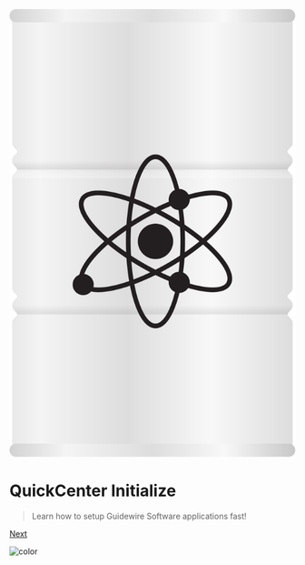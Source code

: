 ![logo](_assets/fuel-barrel.svg ":size=150")

# QuickCenter Initialize

> Learn how to setup Guidewire Software applications fast!


[Next](#overview)

![color](#B3FFF1)